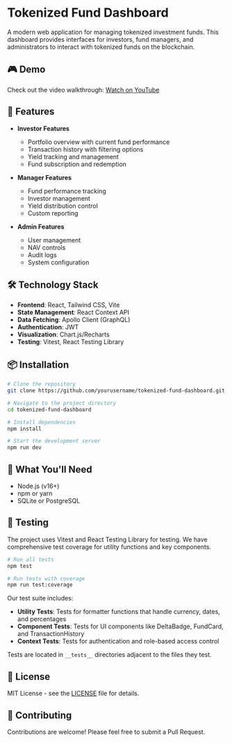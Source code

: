 # Tokenized Fund Dashboard

A modern web application for managing tokenized investment funds. This dashboard provides interfaces for investors, fund managers, and administrators to interact with tokenized funds on the blockchain.


## 🎮 Demo

Check out the video walkthrough: [Watch on YouTube](https://youtu.be/demo)

## 🚀 Features

- **Investor Features**
  - Portfolio overview with current fund performance
  - Transaction history with filtering options
  - Yield tracking and management
  - Fund subscription and redemption

- **Manager Features**
  - Fund performance tracking
  - Investor management
  - Yield distribution control
  - Custom reporting

- **Admin Features**
  - User management
  - NAV controls
  - Audit logs
  - System configuration

## 🛠️ Technology Stack

- **Frontend**: React, Tailwind CSS, Vite
- **State Management**: React Context API
- **Data Fetching**: Apollo Client (GraphQL)
- **Authentication**: JWT
- **Visualization**: Chart.js/Recharts
- **Testing**: Vitest, React Testing Library

## 📦 Installation

```bash
# Clone the repository
git clone https://github.com/yourusername/tokenized-fund-dashboard.git

# Navigate to the project directory
cd tokenized-fund-dashboard

# Install dependencies
npm install

# Start the development server
npm run dev
```

## 🔧 What You'll Need

- Node.js (v16+)
- npm or yarn
- SQLite or PostgreSQL

## 🧪 Testing

The project uses Vitest and React Testing Library for testing. We have comprehensive test coverage for utility functions and key components.

```bash
# Run all tests
npm test

# Run tests with coverage
npm run test:coverage
```

Our test suite includes:

- **Utility Tests**: Tests for formatter functions that handle currency, dates, and percentages
- **Component Tests**: Tests for UI components like DeltaBadge, FundCard, and TransactionHistory
- **Context Tests**: Tests for authentication and role-based access control

Tests are located in `__tests__` directories adjacent to the files they test.

## 📝 License

MIT License - see the [LICENSE](LICENSE) file for details.

## 👥 Contributing

Contributions are welcome! Please feel free to submit a Pull Request.
